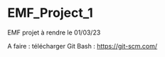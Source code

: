 # EMF_Project_1
EMF projet à rendre le 01/03/23

A faire : télécharger Git Bash : https://git-scm.com/
